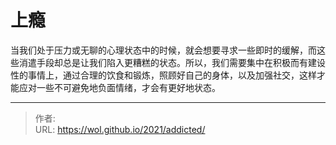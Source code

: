 # 上瘾


当我们处于压力或无聊的心理状态中的时候，就会想要寻求一些即时的缓解，而这些消遣手段却总是让我们陷入更糟糕的状态。所以，我们需要集中在积极而有建设性的事情上，通过合理的饮食和锻炼，照顾好自己的身体，以及加强社交，这样才能应对一些不可避免地负面情绪，才会有更好地状态。


---

> 作者:   
> URL: https://wol.github.io/2021/addicted/  

